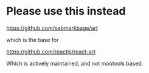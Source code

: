 # Please use this instead

https://github.com/sebmarkbage/art

which is the base for

https://github.com/reactjs/react-art

Which is actively maintained, and not mootools based.
